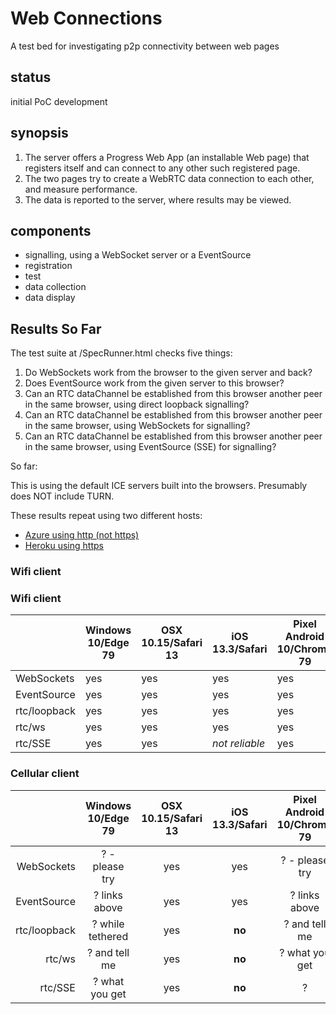 # Web Connections

A test bed for investigating p2p connectivity between web pages

## status

initial PoC development

## synopsis

1. The server offers a Progress Web App (an installable Web page) that registers itself and can connect to any other such registered page.
2. The two pages try to create a WebRTC data connection to each other, and measure performance.
3. The data is reported to the server, where results may be viewed.

## components

- signalling, using a WebSocket server or a EventSource
- registration
- test
- data collection
- data display

## Results So Far

The test suite at /SpecRunner.html checks five things:
1. Do WebSockets work from the browser to the given server and back?
2. Does EventSource work from the given server to this browser?
3. Can an RTC dataChannel be established from this browser another peer in the same browser, using direct loopback signalling?
4. Can an RTC dataChannel be established from this browser another peer in the same browser, using WebSockets for signalling?
5. Can an RTC dataChannel be established from this browser another peer in the same browser, using EventSource (SSE) for signalling?

So far:

This is using the default ICE servers built into the browsers. Presumably does NOT include TURN.

These results repeat using two different hosts:
- [Azure using http (not https)](http://52.183.27.25:8443/SpecRunner.html)
- [Heroku using https](https://intense-savannah-20051.herokuapp.com/SpecRunner.html)

### Wifi client


### Wifi client

|            | Windows 10/Edge 79 | OSX 10.15/Safari 13 | iOS 13.3/Safari | Pixel Android 10/Chrome 79|
|------------|--------------------|---------------------|-----------------|---------------------------|
|WebSockets  |yes                 |yes                  |yes              |yes                        |
|EventSource |yes                 |yes                  |yes              |yes                        |
|rtc/loopback|yes                 |yes                  |yes              |yes                        |
|rtc/ws      |yes                 |yes                  |yes              |yes                        |
|rtc/SSE     |yes                 |yes                  |_not reliable_   |yes                        |

### Cellular client

|            | Windows 10/Edge 79 | OSX 10.15/Safari 13 | iOS 13.3/Safari | Pixel Android 10/Chrome 79|
|-----------:|:------------------:|:-------------------:|:---------------:|:-------------------------:|
|WebSockets  |? - please try      |yes                  |yes              |? - please try             |
|EventSource |? links above       |yes                  |yes              |?   links above            |
|rtc/loopback|? while tethered    |yes                  |**no**           |?   and tell me            |
|rtc/ws      |? and tell me       |yes                  |**no**           |?   what you get           |
|rtc/SSE     |? what you get      |yes                  |**no**           |?                          |


